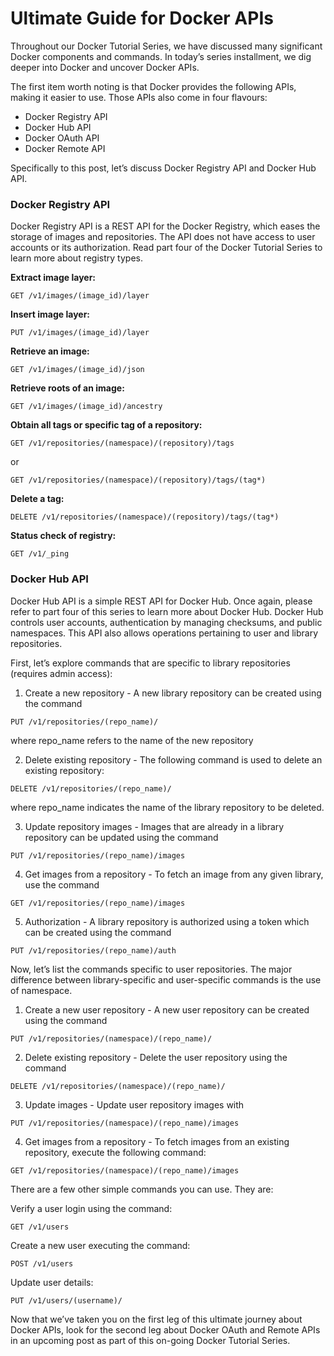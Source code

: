 # Ultimate Guide for Docker APIs

Throughout our Docker Tutorial Series, we have discussed many significant Docker components and commands. In today’s series installment, we dig deeper into Docker and uncover Docker APIs.

The first item worth noting is that Docker provides the following APIs, making it easier to use. Those APIs also come in four flavours:

* Docker Registry API
* Docker Hub API
* Docker OAuth API
* Docker Remote API

Specifically to this post, let’s discuss Docker Registry API and Docker Hub API.

### Docker Registry API

Docker Registry API is a REST API for the Docker Registry, which eases the storage of images and repositories. The API does not have access to user accounts or its authorization. Read part four of the Docker Tutorial Series to learn more about registry types.

**Extract image layer:**
```
GET /v1/images/(image_id)/layer
```

**Insert image layer:**
```
PUT /v1/images/(image_id)/layer
```

**Retrieve an image:**
```
GET /v1/images/(image_id)/json
```
**Retrieve roots of an image:**
```
GET /v1/images/(image_id)/ancestry
```
**Obtain all tags or specific tag of a repository:**
```
GET /v1/repositories/(namespace)/(repository)/tags
```
or
```
GET /v1/repositories/(namespace)/(repository)/tags/(tag*)
```
**Delete a tag:**
```
DELETE /v1/repositories/(namespace)/(repository)/tags/(tag*)
```
**Status check of registry:**
```
GET /v1/_ping
```

### Docker Hub API

Docker Hub API is a simple REST API for Docker Hub. Once again, please refer to part four of this series to learn more about Docker Hub. Docker Hub controls user accounts, authentication by managing checksums, and public namespaces. This API also allows operations pertaining to user and library repositories.

First, let’s explore commands that are specific to library repositories (requires admin access):

1. Create a new repository - A new library repository can be created using the command
```
PUT /v1/repositories/(repo_name)/
```
where repo_name refers to the name of the new repository

2. Delete existing repository - The following command is used to delete an existing repository:
```
DELETE /v1/repositories/(repo_name)/
```
where repo_name indicates the name of the library repository to be deleted.

3. Update repository images - Images that are already in a library repository can be updated using the command
```
PUT /v1/repositories/(repo_name)/images
```
4. Get images from a repository - To fetch an image from any given library, use the command
```
GET /v1/repositories/(repo_name)/images
```
5. Authorization - A library repository is authorized using a token which can be created using the command
```
PUT /v1/repositories/(repo_name)/auth
```

Now, let’s list the commands specific to user repositories. The major difference between library-specific and user-specific commands is the use of namespace.

1. Create a new user repository - A new user repository can be created using the command
```
PUT /v1/repositories/(namespace)/(repo_name)/
```
2. Delete existing repository - Delete the user repository using the command
```
DELETE /v1/repositories/(namespace)/(repo_name)/
```
3. Update images - Update user repository images with
```
PUT /v1/repositories/(namespace)/(repo_name)/images
```
4. Get images from a repository - To fetch images from an existing repository, execute the following command:
```
GET /v1/repositories/(namespace)/(repo_name)/images
```
There are a few other simple commands you can use. They are:

Verify a user login using the command:
```
GET /v1/users
```
Create a new user executing the command:
```
POST /v1/users
```
Update user details:
```
PUT /v1/users/(username)/
```
Now that we’ve taken you on the first leg of this ultimate journey about Docker APIs, look for the second leg about Docker OAuth and Remote APIs in an upcoming post as part of this on-going Docker Tutorial Series.